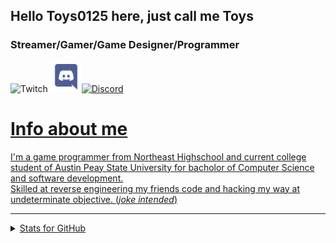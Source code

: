 ## Hello Toys0125 here, just call me Toys
### Streamer/Gamer/Game Designer/Programmer
![Twitch](https://img.shields.io/twitch/status/Toys0125?color=green&style=for-the-badge)
<a href="https://discord.gg/bEYTWNNP73"><img src="/discord.svg?raw=true&sanitize=true" alt="drawing" width="50"/>![Discord](https://img.shields.io/badge/Toys0125-%235761-4E5D94?style=for-the-badge)</link>
<br />

# Info about me
I'm a game programmer from Northeast Highschool and current college student of Austin Peay State University for bacholor of Computer Science and software development.
<br />
Skilled at reverse engineering my friends code and hacking my way at undeterminate objective. (*joke intended*)
***

<details>
  <summary> Stats for GitHub</summary>
  
  ![Anurag's GitHub stats](https://github-readme-stats.vercel.app/api?username=Toys0125&theme=synthwave)
  <br />
  ![Top Langs](https://github-readme-stats.vercel.app/api/top-langs/?username=Toys0125&theme=synthwave)
</details>

